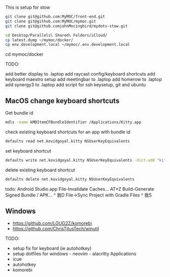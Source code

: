 This is setup for stow

```bash
git clone git@github.com:MyMOC/front-end.git
git clone git@github.com:MyMOC/mymoc.git
git clone git@github.comjohnMocingbird/mydots-stow.git

cd Desktop/Parallels\ Shared\ Folders/iCloud/
cp latest.dump ~/mymoc/docker/
cp env.development.local ~/mymoc/.env.development.local
```

cd mymoc/docker

TODO:

add better display to .laptop
add raycast config/keyboard shortcuts
add keyboard maestro setup
add meetingbar to .laptop
add homerow to .laptop
add synergy3 to .laptop
add script for ssh keysetup, git and ubuntu

## MacOS change keyboard shortcuts

Get bundle id

```bash
mdls -name kMDItemCFBundleIdentifier /Applications/Kitty.app
```

check existing keyboard shortcuts for an app with bundle id

```bash
defaults read net.kovidgoyal.kitty NSUserKeyEquivalents
```

set keyboard shortcut

```bash
defaults write net.kovidgoyal.kitty NSUserKeyEquivalents -dict-add "kitty Hide kitty" -string "@9"
```

delete existing keyboard shortcut

```bash
defaults delete net.kovidgoyal.kitty NSUserKeyEquivalents
```

todo:
Android Studio.app
File-Invalidate Caches...
AT\*Z
Build-Generate Signed Bundle / APK...
^ 我D
File->Sync Project with Gradle Files
^ 我S

## Windows

- <https://github.com/LGUG2Z/komorebi>
- <https://github.com/ChrisTitusTech/winutil>

TODO:

- setup fix for keyboard (ie autohotkey)
- setup dotfiles for windows - neovim - alacritty
  Applications
- icue
- autohotkey
- komorebi
